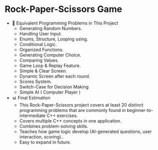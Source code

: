 # Rock-Paper-Scissors Game
 - 🔢 Equivalent Programming Problems in This Project
   - Generating Random Numbers.
   - Handling User Input.
   - Enums, Structure, Looping using.
   - Conditional Logic.
   - Organized Functions.
   - Generating Computer Choice.
   - Comparing Values.
   - Game Loop & Replay Feature.
   - Simple & Clear Screen.
   - Dynamic Screen after each round.
   - Scores System.
   - Switch-Case for Decision Making
   - Simple AI ( Computer Player )
 - 📊 Final Estimation
   - This Rock-Paper-Scissors project covers at least 20 distinct programming problems that are commonly found in beginner-to-intermediate C++ exercises.
   - Covers multiple C++ concepts in one application.
   - Combines problem-solving skills.
   - Teaches how game logic develop (AI-generated questions, user interaction, scoring)..
   - Easy to expand in future.
